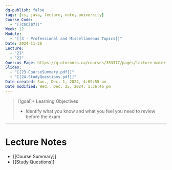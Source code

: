 ```yaml
---
dg-publish: false
tags: [cs, java, lecture, note, university]
Course Code:
  - "[[CSC207]]"
Week: 12
Module:
  - "[[3 - Professional and Miscellaneous Topics]]"
Date: 2024-11-26
Lecture:
  - "21"
  - "22"
Quercus Page: https://q.utoronto.ca/courses/353377/pages/lecture-materials-for-week-12?module_item_id=6229425
Slides:
  - "[[23-CourseSummary.pdf]]"
  - "[[24-StudyQuestions.pdf]]"
Date created: Sun., Dec. 1, 2024, 4:09:55 am
Date modified: Wed., Dec. 25, 2024, 1:36:46 pm
---
```


> [!goal]+ Learning Objectives
> - Identify what you know and what you feel you need to review before the exam

---

# Lecture Notes

- [[Course Summary]]
- [[Study Questions]]
